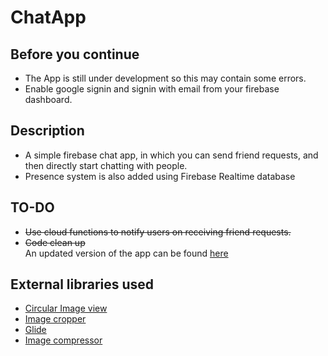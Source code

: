 # ChatApp

Before you continue
------
* The App is still under development so this may contain some errors.<br>
* Enable google signin and signin with email from your firebase dashboard.

Description
---------
* A simple firebase chat app, in which you can send friend requests, and then directly start chatting with people.
* Presence system is also added using Firebase Realtime database

TO-DO
---------
* ~~Use cloud functions to notify users on receiving friend requests.~~
* ~~Code clean up~~<br>
An updated version of the app can be found [here](https://github.com/Kashish-Sharma/TheNetwork-open)

External libraries used
----------
* [Circular Image view](https://github.com/hdodenhof/CircleImageView)
* [Image cropper](https://github.com/ArthurHub/Android-Image-Cropper)
* [Glide](https://github.com/bumptech/glide)
* [Image compressor](https://github.com/zetbaitsu/Compressor)
